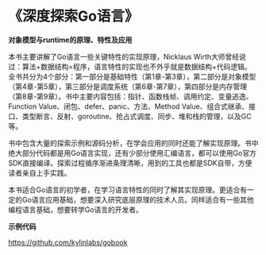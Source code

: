 # 《深度探索Go语言》

**对象模型与runtime的原理、特性及应用**

本书主要讲解了Go语言一些关键特性的实现原理，Nicklaus Wirth大师曾经说过：算法+数据结构=程序，语言特性的实现也不外乎就是数据结构+代码逻辑。
全书共分为4个部分：第一部分是基础特性（第1章-第3章），第二部分是对象模型（第4章-第5章），第三部分是调度系统（第6章-第7章），第四部分是内存管理（第8章-第9章）。书中主要内容包括：指针、函数栈帧、调用约定、变量逃逸、Function Value、闭包、defer、panic、方法、Method Value、组合式继承、接口、类型断言、反射、goroutine、抢占式调度、同步、堆和栈的管理，以及GC等。

书中包含大量的探索示例和源码分析，在学会应用的同时还能了解实现原理。书中绝大部分代码都是用Go语言实现，还有少部分使用汇编语言，都可以使用Go官方SDK直接编译。探索过程循序渐进条理清晰，用到的工具也都是SDK自带，方便读者亲自上手实践。

本书适合Go语言的初学者，在学习语言特性的同时了解其实现原理。更适合有一定的Go语言应用基础，想要深入研究底层原理的技术人员。同样适合有一些其他编程语言基础，想要转学Go语言的开发者。


**示例代码**

https://github.com/kylinlabs/gobook

